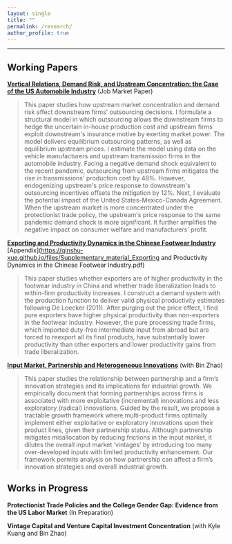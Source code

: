 ```yaml
---
layout: single
title: ""
permalink: /research/
author_profile: true
---
```

---
## Working Papers

**[Vertical Relations, Demand Risk, and Upstream Concentration: the Case of the US Automobile Industry](https://qinshu-xue.github.io/files/Qinshu_JMP_web.pdf)** (Job Market Paper) 
>This paper studies how upstream market concentration and demand risk affect downstream firms' outsourcing decisions. I formulate a structural model in which outsourcing allows the downstream firms to hedge the uncertain in-house production cost and upstream firms exploit downstream's insurance motive by exerting market power. The model delivers equilibrium outsourcing patterns, as well as equilibrium upstream prices. I estimate the model using data on the vehicle manufacturers and upstream transmission firms in the automobile industry. Facing a negative demand shock equivalent to the recent pandemic, outsourcing from upstream firms mitigates the rise in transmissions' production cost by 48%. However, endogenizing upstream's price response to downstream's outsourcing incentives offsets the mitigation by 12%. Next, I evaluate the potential impact of the United States-Mexico-Canada Agreement. When the upstream market is more concentrated under the protectionist trade policy, the upstream's price response to the same pandemic demand shock is more significant. It further amplifies the negative impact on consumer welfare and manufacturers' profit.

**[Exporting and Productivity Dynamics in the Chinese Footwear Industry](https://qinshu-xue.github.io/files/Qinshu_footwear.pdf)**  [Appendix](https://qinshu-xue.github.io/files/Supplementary_material_Exporting and Productivity Dynamics in the Chinese Footwear Industry.pdf)
>This paper studies whether exporters are of higher productivity in the footwear industry in China and whether trade liberalization leads to within-firm productivity increases. I construct a demand system with the production function to deliver valid physical productivity estimates following De Loecker (2011). After purging out the price effect, I find pure exporters have higher physical productivity than non-exporters in the footwear industry. However, the pure processing trade firms, which imported duty-free intermediate input from abroad but are forced to reexport all its final products, have substantially lower productivity than other exporters and lower productivity gains from trade liberalization.

**[Input Market, Partnership and Heterogeneous Innovations](https://qinshu-xue.github.io/files/XZ_input.pdf)** (with Bin Zhao)
>This paper studies the relationship between partnership and a firm’s innovation strategies and its implications for industrial growth. We empirically document that forming partnerships across firms is associated with more exploitative (incremental) innovations and less exploratory (radical) innovations. Guided by the result, we propose a tractable growth framework where multi-product firms optimally implement either exploitative or exploratory innovations upon their product lines, given their partnership status. Although partnership mitigates misallocation by reducing frictions in the input market, it dilutes the overall input market ‘vintages’ by introducing too many over-developed inputs with limited productivity enhancement. Our framework permits analysis on how partnership can affect a firm’s innovation strategies and overall industrial growth.

## Works in Progress

**Protectionist Trade Policies and the College Gender Gap: Evidence from the US Labor Market** (In Preparation) 


**Vintage Capital and Venture Capital Investment Concentration** (with Kyle Kuang and Bin Zhao)
